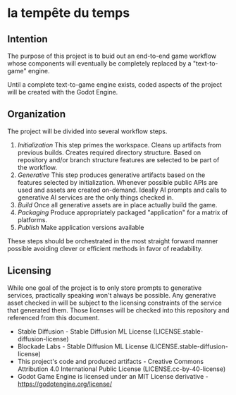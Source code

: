 # la tempête du temps


## Intention
The purpose of this project is to buid out an end-to-end game workflow whose components will eventually be completely replaced by a "text-to-game" engine.

Until a complete text-to-game engine exists, coded aspects of the project will be created with the Godot Engine.

## Organization
The project will be divided into several workflow steps.

1. *Initialization*  This step primes the workspace.  Cleans up artifacts from previous builds.  Creates required directory structure.  Based on repository and/or branch structure features are selected to be part of the workflow.
2. *Generative* This step produces generative artifacts based on the features selected by initialization.  Whenever possible public APIs are used and assets are created on-demand.  Ideally AI prompts and calls to generative AI services are the only things checked in.
3. *Build* Once all generative assets are in place actually build the game.
4. *Packaging* Produce appropriately packaged "application" for a matrix of platforms.
5. *Publish* Make application versions available

These steps should be orchestrated in the most straight forward manner possible avoiding clever or efficient methods in favor of readability.

## Licensing

While one goal of the project is to only store prompts to generative services, practically speaking won't always be possible.  Any generative asset checked in will be subject to the licensing constraints of the service that generated them.  Those licenses will be checked into this repository and referenced from this document.

* Stable Diffusion - Stable Diffusion ML License (LICENSE.stable-diffusion-license)
* Blockade Labs - Stable Diffusion ML License (LICENSE.stable-diffusion-license)
* This project's code and produced artifacts - Creative Commons Attribution 4.0 International Public License (LICENSE.cc-by-40-license)
* Godot Game Engine is licensed under an MIT License derivative - https://godotengine.org/license/
